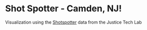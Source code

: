 # Shot Spotter - Camden, NJ!
Visualization using the [Shotspotter](http://justicetechlab.org/shotspotter-data/) data from the Justice Tech Lab
